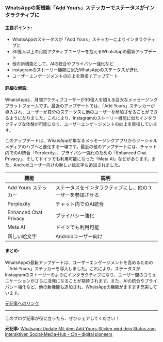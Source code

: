 ### WhatsAppの新機能「Add Yours」ステッカーでステータスがインタラクティブに

#### 主要ポイント:
- WhatsAppのステータスが「Add Yours」ステッカーによりインタラクティブに
- 30億人以上の月間アクティブユーザーを抱えるWhatsAppの最新アップデート
- 他の新機能として、AIの統合やプライバシー強化など
- Instagramのストーリー機能に似たWhatsAppのステータスが進化
- ユーザーエンゲージメントの向上を目指すアップデート

#### 詳細な解説:
WhatsAppは、月間アクティブユーザーが30億人を超える巨大なメッセージングプラットフォームです。最近のアップデートでは、「Add Yours」ステッカーが導入され、ユーザーが自分のステータスに他のユーザーを参加させることができるようになりました。これにより、Instagramのストーリー機能に似たインタラクティブな体験が可能になり、ユーザーエンゲージメントの向上を目指しています。

このアップデートは、WhatsAppが単なるメッセージングアプリからソーシャルメディアのハブへと進化する一環です。最近の他のアップデートには、チャット内でのAI統合「Perplexity」、プライバシー強化のための「Enhanced Chat Privacy」、そしてドイツでも利用可能になった「Meta AI」などがあります。また、Androidユーザー向けの新しい絵文字も追加されました。

| 機能 | 説明 |
|---|---|
| Add Yours ステッカー | ステータスをインタラクティブにし、他のユーザーを参加させる |
| Perplexity | チャット内でのAI統合 |
| Enhanced Chat Privacy | プライバシー強化 |
| Meta AI | ドイツでも利用可能 |
| 新しい絵文字 | Androidユーザー向け |

#### まとめ:
WhatsAppの最新アップデートは、ユーザーエンゲージメントを高めるための「Add Yours」ステッカーを導入しました。これにより、ステータスがInstagramのストーリーのようにインタラクティブになり、ユーザー間のコミュニケーションがさらに活発になることが期待されます。また、AIの統合やプライバシー強化など、他の新機能も追加され、WhatsAppの機能がますます充実しています。

[元記事へのリンク](https://t3n.de/news/whatsapp-update-add-yours-sticker-1456789/)

---

このブログ記事が役に立ったら、ぜひシェアしてください！

**元記事:** [Whatsapp-Update Mit dem Add Yours-Sticker wird dein Status zum interaktiven Social-Media-Hub - t3n – digital pioneers](https://t3n.de/news/whatsapp-update-mit-dem-add-yours-sticker-wird-dein-status-zum-interaktiven-social-media-hub-1686489/)